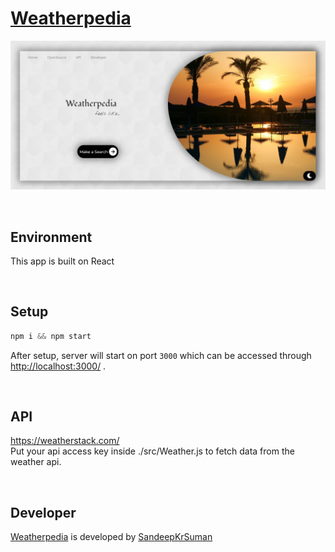 # [Weatherpedia](https://github.com/SandeepKrSuman/weatherpedia)

![](https://raw.githubusercontent.com/SandeepKrSuman/weatherpedia/master/public/weatherpediaHomePage.png)

<br>

## Environment
This app is built on React

<br>

## Setup

```javascript
npm i && npm start
```
After setup, server will start on port `3000` which can be accessed through <http://localhost:3000/> .

<br>

## API
<https://weatherstack.com/> 
<br>
Put your api access key inside ./src/Weather.js to fetch data from the weather api.


<br>

     
## Developer
[Weatherpedia](https://github.com/SandeepKrSuman/weatherpedia) is developed by [SandeepKrSuman](https://www.linkedin.com/in/sandeepkrsuman/)

  <br><br>
